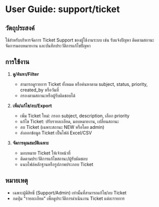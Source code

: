 # User Guide: support/ticket

## วัตถุประสงค์
ใช้สำหรับบริหารจัดการ Ticket Support ของผู้ใช้งานระบบ เช่น รับแจ้งปัญหา ติดตามสถานะ จัดการมอบหมายงาน และบันทึกประวัติการแก้ไขปัญหา

## การใช้งาน

1. **ดู/ค้นหา/Filter**
   - สามารถดูรายการ Ticket ทั้งหมด หรือค้นหาตาม subject, status, priority, created_by หรือวันที่
   - กรองตามสถานะหรือผู้รับผิดชอบได้

2. **เพิ่ม/แก้ไข/ลบ/Export**
   - เพิ่ม Ticket ใหม่: กรอก subject, description, เลือก priority
   - แก้ไข Ticket: ปรับรายละเอียด, มอบหมายงาน, เปลี่ยนสถานะ
   - ลบ Ticket (เฉพาะสถานะ NEW หรือโดย admin)
   - ส่งออกข้อมูล Ticket เป็นไฟล์ Excel/CSV

3. **จัดการคุณสมบัติเฉพาะ**
   - มอบหมาย Ticket ให้เจ้าหน้าที่
   - ติดตามประวัติการแก้ไขสถานะ/ผู้รับผิดชอบ
   - แนบไฟล์หลักฐานหรือรูปภาพประกอบ Ticket

## หมายเหตุ
- เฉพาะผู้มีสิทธิ์ (Support/Admin) เท่านั้นที่สามารถแก้ไข/ลบ Ticket
- กดปุ่ม "รายละเอียด" เพื่อดูประวัติการดำเนินงาน Ticket แต่ละรายการ
